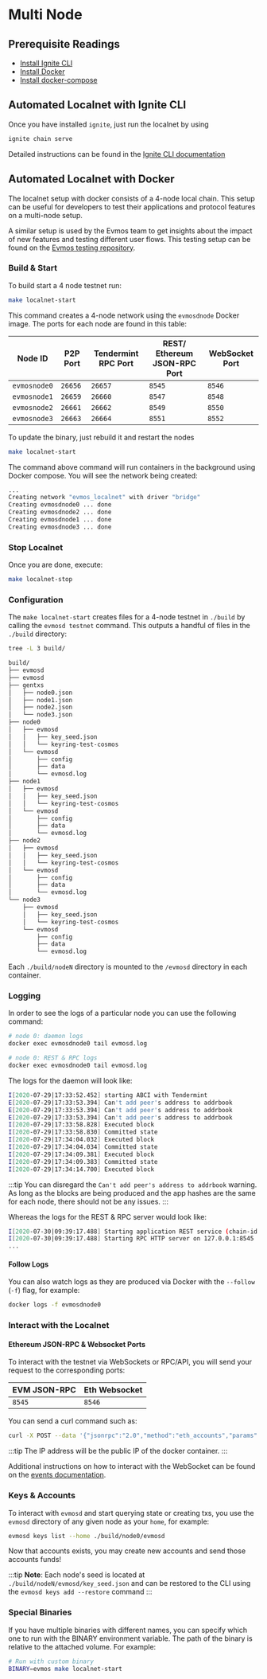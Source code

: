 # Multi Node

## Prerequisite Readings

- [Install Ignite CLI](https://github.com/ignite/cli)  
- [Install Docker](https://docs.docker.com/engine/installation/)  
- [Install docker-compose](https://docs.docker.com/compose/install/)  

## Automated Localnet with Ignite CLI

Once you have installed `ignite`, just run the localnet by using

```bash
ignite chain serve 
```

Detailed instructions can be found in the [Ignite CLI documentation](https://github.com/ignite/cli)

## Automated Localnet with Docker

The localnet setup with docker consists of a 4-node local chain.
This setup can be useful for developers to test their applications and
protocol features on a multi-node setup.

A similar setup is used by the Evmos team to get insights
about the impact of new features and testing different user flows.
This testing setup can be found on the [Evmos testing repository](https://github.com/evmos/testing).

### Build & Start

To build start a 4 node testnet run:

```bash
make localnet-start
```

This command creates a 4-node network using the `evmosdnode` Docker image.
The ports for each node are found in this table:

| Node ID      | P2P Port | Tendermint RPC Port | REST/ Ethereum JSON-RPC Port | WebSocket Port |
| ------------ | -------- | ------------------- | ---------------------------- | -------------- |
| `evmosnode0` | `26656`  | `26657`             | `8545`                       | `8546`         |
| `evmosnode1` | `26659`  | `26660`             | `8547`                       | `8548`         |
| `evmosnode2` | `26661`  | `26662`             | `8549`                       | `8550`         |
| `evmosnode3` | `26663`  | `26664`             | `8551`                       | `8552`         |

To update the binary, just rebuild it and restart the nodes

```bash
make localnet-start
```

The command above  command will run containers in the background using Docker compose. You will see the network being created:

```bash
...
Creating network "evmos_localnet" with driver "bridge"
Creating evmosdnode0 ... done
Creating evmosdnode2 ... done
Creating evmosdnode1 ... done
Creating evmosdnode3 ... done
```

### Stop Localnet

Once you are done, execute:

```bash
make localnet-stop
```

### Configuration

The `make localnet-start` creates files for a 4-node testnet in `./build` by
calling the `evmosd testnet` command. This outputs a handful of files in the
`./build` directory:

```bash
tree -L 3 build/

build/
├── evmosd
├── evmosd
├── gentxs
│   ├── node0.json
│   ├── node1.json
│   ├── node2.json
│   └── node3.json
├── node0
│   ├── evmosd
│   │   ├── key_seed.json
│   │   └── keyring-test-cosmos
│   └── evmosd
│       ├── config
│       ├── data
│       └── evmosd.log
├── node1
│   ├── evmosd
│   │   ├── key_seed.json
│   │   └── keyring-test-cosmos
│   └── evmosd
│       ├── config
│       ├── data
│       └── evmosd.log
├── node2
│   ├── evmosd
│   │   ├── key_seed.json
│   │   └── keyring-test-cosmos
│   └── evmosd
│       ├── config
│       ├── data
│       └── evmosd.log
└── node3
    ├── evmosd
    │   ├── key_seed.json
    │   └── keyring-test-cosmos
    └── evmosd
        ├── config
        ├── data
        └── evmosd.log
```

Each `./build/nodeN` directory is mounted to the `/evmosd` directory in each container.

### Logging

In order to see the logs of a particular node you can use the following command:

```bash
# node 0: daemon logs
docker exec evmosdnode0 tail evmosd.log

# node 0: REST & RPC logs
docker exec evmosdnode0 tail evmosd.log
```

The logs for the daemon will look like:

```bash
I[2020-07-29|17:33:52.452] starting ABCI with Tendermint                module=main
E[2020-07-29|17:33:53.394] Can't add peer's address to addrbook         module=p2p err="Cannot add non-routable address 272a247b837653cf068d39efd4c407ffbd9a0e6f@192.168.10.5:26656"
E[2020-07-29|17:33:53.394] Can't add peer's address to addrbook         module=p2p err="Cannot add non-routable address 3e05d3637b7ebf4fc0948bbef01b54d670aa810a@192.168.10.4:26656"
E[2020-07-29|17:33:53.394] Can't add peer's address to addrbook         module=p2p err="Cannot add non-routable address 689f8606ede0b26ad5b79ae244c14cc67ab4efe7@192.168.10.3:26656"
I[2020-07-29|17:33:58.828] Executed block                               module=state height=88 validTxs=0 invalidTxs=0
I[2020-07-29|17:33:58.830] Committed state                              module=state height=88 txs=0 appHash=90CC5FA53CF8B5EC49653A14DA20888AD81C92FCF646F04D501453FD89FCC791
I[2020-07-29|17:34:04.032] Executed block                               module=state height=89 validTxs=0 invalidTxs=0
I[2020-07-29|17:34:04.034] Committed state                              module=state height=89 txs=0 appHash=0B54C4DB1A0DACB1EEDCD662B221C048C826D309FD2A2F31FF26BAE8D2D7D8D7
I[2020-07-29|17:34:09.381] Executed block                               module=state height=90 validTxs=0 invalidTxs=0
I[2020-07-29|17:34:09.383] Committed state                              module=state height=90 txs=0 appHash=75FD1EE834F0669D5E717C812F36B21D5F20B3CCBB45E8B8D415CB9C4513DE51
I[2020-07-29|17:34:14.700] Executed block                               module=state height=91 validTxs=0 invalidTxs=0
```

:::tip
You can disregard the `Can't add peer's address to addrbook` warning. As long as the blocks are
being produced and the app hashes are the same for each node, there should not be any issues.
:::

Whereas the logs for the REST & RPC server would look like:

```bash
I[2020-07-30|09:39:17.488] Starting application REST service (chain-id: "7305661614933169792")... module=rest-server
I[2020-07-30|09:39:17.488] Starting RPC HTTP server on 127.0.0.1:8545   module=rest-server
...
```

#### Follow Logs

You can also watch logs as they are produced via Docker with the `--follow` (`-f`) flag, for
example:

```bash
docker logs -f evmosdnode0
```

### Interact with the Localnet

#### Ethereum JSON-RPC & Websocket Ports

To interact with the testnet via WebSockets or RPC/API, you will send your request to the corresponding ports:

| EVM JSON-RPC | Eth Websocket |
| ------------ | ------------- |
| `8545`       | `8546`        |

You can send a curl command such as:

```bash
curl -X POST --data '{"jsonrpc":"2.0","method":"eth_accounts","params":[],"id":1}' -H "Content-Type: application/json" 192.162.10.1:8545
```

:::tip
The IP address will be the public IP of the docker container.
:::

Additional instructions on how to interact with the WebSocket can be found on the [events documentation](./../clients/ethereum-JSON-RPC/event#ethereum-websocket).

### Keys & Accounts

To interact with `evmosd` and start querying state or creating txs, you use the
`evmosd` directory of any given node as your `home`, for example:

```bash
evmosd keys list --home ./build/node0/evmosd
```

Now that accounts exists, you may create new accounts and send those accounts
funds!

:::tip
**Note**: Each node's seed is located at `./build/nodeN/evmosd/key_seed.json` and can be restored to the CLI using the `evmosd keys add --restore` command
:::

### Special Binaries

If you have multiple binaries with different names, you can specify which one to run with the BINARY environment variable. The path of the binary is relative to the attached volume. For example:

```bash
# Run with custom binary
BINARY=evmos make localnet-start
```
